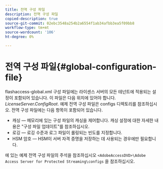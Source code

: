 ```yaml
---
title: 전역 구성 파일
description: 전역 구성 파일
copied-description: true
source-git-commit: 02ebc3548a254b2a6554f1ab34afbb3ea5f09bb8
workflow-type: tm+mt
source-wordcount: '106'
ht-degree: 0%

---
```


# 전역 구성 파일{#global-configuration-file}

flashaccess-global.xml 구성 파일에는 라이센스 서버의 모든 테넌트에 적용되는 설정이 포함되어 있습니다. 이 파일은 다음 위치에 있어야 합니다. *LicenseServer.ConfigRoot*. 예제 전역 구성 파일은 configs 디렉토리를 참조하십시오. 전역 구성 파일에는 다음 항목이 포함되어 있습니다.

* 캐싱 — 메모리에 있는 구성 파일의 캐싱을 제어합니다. 캐싱 설정에 대한 자세한 내용은 &quot;구성 파일 업데이트&quot;를 참조하십시오.
* 로깅 — 로깅 수준과 로그 파일이 롤링되는 빈도를 지정합니다.
* HSM 암호 — HSM이 서버 자격 증명을 저장하는 데 사용되는 경우에만 필요합니다.

에 있는 예제 전역 구성 파일의 주석을 참조하십시오 `<AdobeAccessDVD>\Adobe Access Server for Protected Streaming\configs` 을 참조하십시오.
